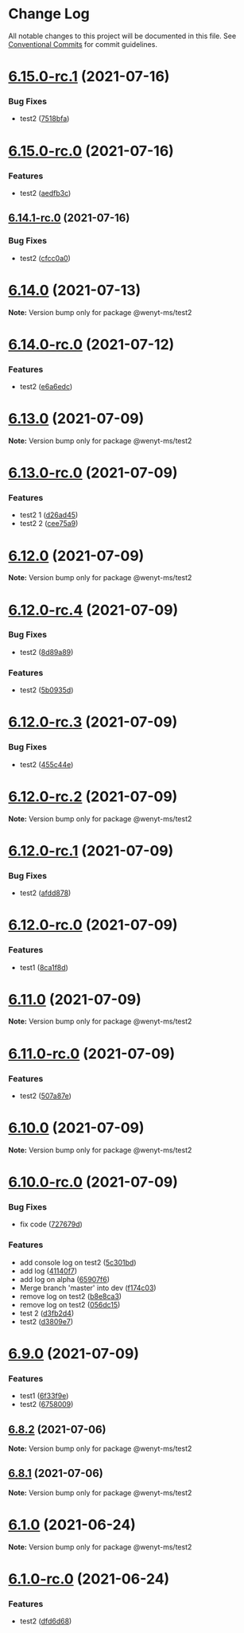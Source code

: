 # Change Log

All notable changes to this project will be documented in this file.
See [Conventional Commits](https://conventionalcommits.org) for commit guidelines.

# [6.15.0-rc.1](https://github.com/wenytang-ms-123/testavc/compare/@wenyt-ms/test2@6.15.0-rc.0...@wenyt-ms/test2@6.15.0-rc.1) (2021-07-16)


### Bug Fixes

* test2 ([7518bfa](https://github.com/wenytang-ms-123/testavc/commit/7518bfa01017619329d907686aeee2465310e8fc))





# [6.15.0-rc.0](https://github.com/wenytang-ms-123/testavc/compare/@wenyt-ms/test2@6.14.1-rc.0...@wenyt-ms/test2@6.15.0-rc.0) (2021-07-16)


### Features

* test2 ([aedfb3c](https://github.com/wenytang-ms-123/testavc/commit/aedfb3cd419da9c7e115605c8b49aa04a610b5dc))





## [6.14.1-rc.0](https://github.com/wenytang-ms-123/testavc/compare/@wenyt-ms/test2@6.14.0...@wenyt-ms/test2@6.14.1-rc.0) (2021-07-16)


### Bug Fixes

* test2 ([cfcc0a0](https://github.com/wenytang-ms-123/testavc/commit/cfcc0a04d906b221744d367cd476be80714e3aaf))





# [6.14.0](https://github.com/wenytang-ms-123/testavc/compare/@wenyt-ms/test2@6.14.0-rc.0...@wenyt-ms/test2@6.14.0) (2021-07-13)

**Note:** Version bump only for package @wenyt-ms/test2





# [6.14.0-rc.0](https://github.com/wenytang-ms-123/testavc/compare/@wenyt-ms/test2@6.13.0...@wenyt-ms/test2@6.14.0-rc.0) (2021-07-12)


### Features

* test2 ([e6a6edc](https://github.com/wenytang-ms-123/testavc/commit/e6a6edc04aa20c8a9a642a7c37408b3dbc2ef633))





# [6.13.0](https://github.com/wenytang-ms-123/testavc/compare/@wenyt-ms/test2@6.13.0-rc.0...@wenyt-ms/test2@6.13.0) (2021-07-09)

**Note:** Version bump only for package @wenyt-ms/test2





# [6.13.0-rc.0](https://github.com/wenytang-ms-123/testavc/compare/@wenyt-ms/test2@6.12.0...@wenyt-ms/test2@6.13.0-rc.0) (2021-07-09)


### Features

* test2 1 ([d26ad45](https://github.com/wenytang-ms-123/testavc/commit/d26ad45c4f6b476dee5bdd89268cc2706cdfaaa6))
* test2 2 ([cee75a9](https://github.com/wenytang-ms-123/testavc/commit/cee75a95eac979b6effa560cdacefa39b35d5fca))





# [6.12.0](https://github.com/wenytang-ms-123/testavc/compare/@wenyt-ms/test2@6.12.0-rc.4...@wenyt-ms/test2@6.12.0) (2021-07-09)

**Note:** Version bump only for package @wenyt-ms/test2





# [6.12.0-rc.4](https://github.com/wenytang-ms-123/testavc/compare/@wenyt-ms/test2@6.12.0-rc.3...@wenyt-ms/test2@6.12.0-rc.4) (2021-07-09)


### Bug Fixes

* test2 ([8d89a89](https://github.com/wenytang-ms-123/testavc/commit/8d89a89a2320f25173c8a8414857c359e1d71246))


### Features

* test2 ([5b0935d](https://github.com/wenytang-ms-123/testavc/commit/5b0935da93aa77a06a827bf2500a479e1db4a4e6))





# [6.12.0-rc.3](https://github.com/wenytang-ms-123/testavc/compare/@wenyt-ms/test2@6.12.0-rc.2...@wenyt-ms/test2@6.12.0-rc.3) (2021-07-09)


### Bug Fixes

* test2 ([455c44e](https://github.com/wenytang-ms-123/testavc/commit/455c44eccca1c1ca6e24ef02083cd87023dc0c31))





# [6.12.0-rc.2](https://github.com/wenytang-ms-123/testavc/compare/@wenyt-ms/test2@6.12.0-rc.1...@wenyt-ms/test2@6.12.0-rc.2) (2021-07-09)

**Note:** Version bump only for package @wenyt-ms/test2





# [6.12.0-rc.1](https://github.com/wenytang-ms-123/testavc/compare/@wenyt-ms/test2@6.12.0-rc.0...@wenyt-ms/test2@6.12.0-rc.1) (2021-07-09)


### Bug Fixes

* test2 ([afdd878](https://github.com/wenytang-ms-123/testavc/commit/afdd8789976a2f5534af169130f4006a805daf30))





# [6.12.0-rc.0](https://github.com/wenytang-ms-123/testavc/compare/@wenyt-ms/test2@6.11.0...@wenyt-ms/test2@6.12.0-rc.0) (2021-07-09)


### Features

* test1 ([8ca1f8d](https://github.com/wenytang-ms-123/testavc/commit/8ca1f8dc8d1c1a9ba1ad6654704146255c2ec135))





# [6.11.0](https://github.com/wenytang-ms-123/testavc/compare/@wenyt-ms/test2@6.11.0-rc.0...@wenyt-ms/test2@6.11.0) (2021-07-09)

**Note:** Version bump only for package @wenyt-ms/test2





# [6.11.0-rc.0](https://github.com/wenytang-ms-123/testavc/compare/@wenyt-ms/test2@6.10.0...@wenyt-ms/test2@6.11.0-rc.0) (2021-07-09)


### Features

* test2 ([507a87e](https://github.com/wenytang-ms-123/testavc/commit/507a87ef864a348dddda681c3ee7a5f72b38b4ff))





# [6.10.0](https://github.com/wenytang-ms-123/testavc/compare/@wenyt-ms/test2@6.10.0-rc.0...@wenyt-ms/test2@6.10.0) (2021-07-09)

**Note:** Version bump only for package @wenyt-ms/test2





# [6.10.0-rc.0](https://github.com/wenytang-ms-123/testavc/compare/@wenyt-ms/test2@6.9.0...@wenyt-ms/test2@6.10.0-rc.0) (2021-07-09)


### Bug Fixes

* fix code ([727679d](https://github.com/wenytang-ms-123/testavc/commit/727679dc8c6e3cfe4114274888862220f52d17d8))


### Features

* add console log on test2 ([5c301bd](https://github.com/wenytang-ms-123/testavc/commit/5c301bdf7febeaf3c2aa768e4d2fa191afdead41))
* add log ([41140f7](https://github.com/wenytang-ms-123/testavc/commit/41140f7698815a6025095ca2dd156bc06e5aef22))
* add log on alpha ([65907f6](https://github.com/wenytang-ms-123/testavc/commit/65907f6d654f808a9c1fbfa6664efdcafeff409a))
* Merge branch 'master' into dev ([f174c03](https://github.com/wenytang-ms-123/testavc/commit/f174c038891a1bdf29fe0dcb9f259a2253eb0563))
* remove log on test2 ([b8e8ca3](https://github.com/wenytang-ms-123/testavc/commit/b8e8ca33f315ed6c7141e260f791ddfc71ad36a0))
* remove log on test2 ([056dc15](https://github.com/wenytang-ms-123/testavc/commit/056dc151030bfe8b5a114e55f589b7116fa1c75e))
* test 2 ([d3fb2d4](https://github.com/wenytang-ms-123/testavc/commit/d3fb2d4b077e7eb938181904b5effb8635d3d64e))
* test2 ([d3809e7](https://github.com/wenytang-ms-123/testavc/commit/d3809e78765dda5793ac7b16dbf4961e6778941c))





# [6.9.0](https://github.com/wenytang-ms-123/testavc/compare/@wenyt-ms/test2@6.8.2...@wenyt-ms/test2@6.9.0) (2021-07-09)


### Features

* test1 ([6f33f9e](https://github.com/wenytang-ms-123/testavc/commit/6f33f9e37675a9044c05fa8ee893b812e40f7144))
* test2 ([6758009](https://github.com/wenytang-ms-123/testavc/commit/6758009bc644907d9736a6d7d605680d9ea3500c))





## [6.8.2](https://github.com/wenytang-ms-123/testavc/compare/@wenyt-ms/test2@6.8.1...@wenyt-ms/test2@6.8.2) (2021-07-06)

**Note:** Version bump only for package @wenyt-ms/test2





## [6.8.1](https://github.com/wenytang-ms-123/testavc/compare/@wenyt-ms/test2@6.1.0...@wenyt-ms/test2@6.8.1) (2021-07-06)

**Note:** Version bump only for package @wenyt-ms/test2





# [6.1.0](https://github.com/wenytang-ms-123/testavc/compare/@wenyt-ms/test2@6.1.0-rc.0...@wenyt-ms/test2@6.1.0) (2021-06-24)

**Note:** Version bump only for package @wenyt-ms/test2





# [6.1.0-rc.0](https://github.com/wenytang-ms-123/testavc/compare/@wenyt-ms/test2@6.0.4...@wenyt-ms/test2@6.1.0-rc.0) (2021-06-24)


### Features

* test2 ([dfd6d68](https://github.com/wenytang-ms-123/testavc/commit/dfd6d6881f3c97b2801cdec1196c3873bfef69fc))

